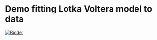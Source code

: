 # Demo fitting Lotka Voltera model to data

[![Binder](https://mybinder.org/badge_logo.svg)](https://mybinder.org/v2/gh/linh-phuong/voila_interactive.git/HEAD?urlpath=voila%2Frender%2Ffitting_Ji_compete.ipynb)
